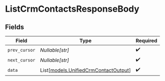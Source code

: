 # ListCrmContactsResponseBody


## Fields

| Field                                                                        | Type                                                                         | Required                                                                     | Description                                                                  |
| ---------------------------------------------------------------------------- | ---------------------------------------------------------------------------- | ---------------------------------------------------------------------------- | ---------------------------------------------------------------------------- |
| `prev_cursor`                                                                | *Nullable[str]*                                                              | :heavy_check_mark:                                                           | N/A                                                                          |
| `next_cursor`                                                                | *Nullable[str]*                                                              | :heavy_check_mark:                                                           | N/A                                                                          |
| `data`                                                                       | List[[models.UnifiedCrmContactOutput](../models/unifiedcrmcontactoutput.md)] | :heavy_check_mark:                                                           | N/A                                                                          |